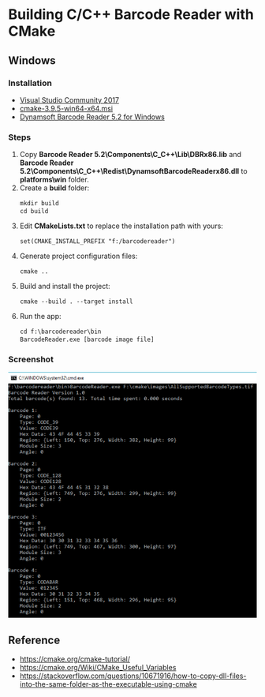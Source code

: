 # Building C/C++ Barcode Reader with CMake

## Windows
### Installation
* [Visual Studio Community 2017](https://www.visualstudio.com/downloads/)
* [cmake-3.9.5-win64-x64.msi](https://cmake.org/files/v3.9/cmake-3.9.5-win64-x64.msi)
* [Dynamsoft Barcode Reader 5.2 for Windows](https://www.dynamsoft.com/Downloads/Dynamic-Barcode-Reader-Download.aspx)

### Steps
1. Copy **Barcode Reader 5.2\Components\C_C++\Lib\DBRx86.lib** and **Barcode Reader 5.2\Components\C_C++\Redist\DynamsoftBarcodeReaderx86.dll** to **platforms\win** folder.
2. Create a **build** folder:
    ```
    mkdir build
    cd build
    ```
3. Edit **CMakeLists.txt** to replace the installation path with yours:
    ```
    set(CMAKE_INSTALL_PREFIX "f:/barcodereader")
    ```
4. Generate project configuration files:
    ```
    cmake ..
    ```
5. Build and install the project:
    ```
    cmake --build . --target install
    ```
6. Run the app:
    ```
    cd f:\barcodereader\bin
    BarcodeReader.exe [barcode image file]
    ```

### Screenshot

![build barcode reader with cmake](images/screenshot.png)



## Reference
* https://cmake.org/cmake-tutorial/
* https://cmake.org/Wiki/CMake_Useful_Variables
* https://stackoverflow.com/questions/10671916/how-to-copy-dll-files-into-the-same-folder-as-the-executable-using-cmake